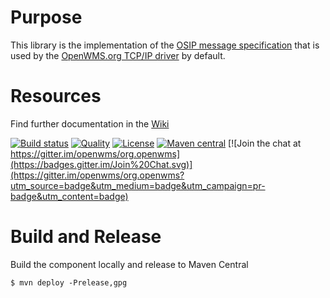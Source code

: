 # Purpose
This library is the implementation of the [OSIP message specification](https://interface21-io.gitbook.io/osip) that is used by the
[OpenWMS.org TCP/IP driver](https://openwms.github.io/org.openwms.common.comm) by default.

# Resources
Find further documentation in the [Wiki](https://wiki.openwms.cloud/projects/common-tcp-slash-ip-driver/wiki)

[![Build status](https://github.com/openwms/org.openwms.common.comm.osip/actions/workflows/master-build.yml/badge.svg)](https://github.com/openwms/org.openwms.common.comm.osip/actions/workflows/master-build.yml)
[![Quality](https://sonarcloud.io/api/project_badges/measure?project=org.openwms:org.openwms.common.comm.osip&metric=alert_status)](https://sonarcloud.io/dashboard?id=org.openwms:org.openwms.common.comm.osip)
[![License](https://img.shields.io/badge/License-Apache%202.0-blue.svg)](https://github.com/openwms/org.openwms.common.comm.osip/blob/master/LICENSE)
[![Maven central](https://img.shields.io/maven-central/v/org.openwms/org.openwms.common.comm.osip)](https://search.maven.org/search?q=a:org.openwms.common.comm.osip)
[![Join the chat at https://gitter.im/openwms/org.openwms](https://badges.gitter.im/Join%20Chat.svg)](https://gitter.im/openwms/org.openwms?utm_source=badge&utm_medium=badge&utm_campaign=pr-badge&utm_content=badge)

# Build and Release
Build the component locally and release to Maven Central
```
$ mvn deploy -Prelease,gpg
```
